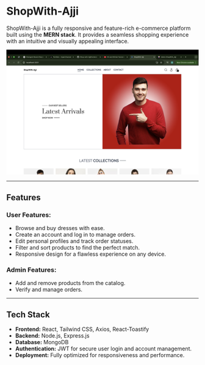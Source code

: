 # ShopWith-Ajji

ShopWith-Ajji is a fully responsive and feature-rich e-commerce platform built using the **MERN stack**. It provides a seamless shopping experience with an intuitive and visually appealing interface.

![Frontend Screenshot](./frontend/src/assets/ShopWithAjji.png)



---

## Features

### User Features:
- Browse and buy dresses with ease.
- Create an account and log in to manage orders.
- Edit personal profiles and track order statuses.
- Filter and sort products to find the perfect match.
- Responsive design for a flawless experience on any device.

### Admin Features:
- Add and remove products from the catalog.
- Verify and manage orders.

---

## Tech Stack
- **Frontend:** React, Tailwind CSS, Axios, React-Toastify
- **Backend:** Node.js, Express.js
- **Database:** MongoDB
- **Authentication:** JWT for secure user login and account management.
- **Deployment:** Fully optimized for responsiveness and performance.

